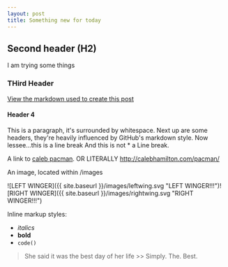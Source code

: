 ```yaml
---
layout: post
title: Something new for today
---
```


## Second header (H2)

I am trying some things

### THird Header

[View the markdown used to create this post](https://raw.githubusercontent.com/caleb542/caleb542.github.io/master/_posts/2016-3-2-Tomorrow.md)

#### Header 4

This is a paragraph, it's surrounded by whitespace. Next up are some headers, they're heavily influenced by GitHub's markdown style.  Now lessee...this is a line break  And this is not * a Line break.





A link to [caleb pacman](http://calebhamilton.com/pacman). OR LITERALLY  <http://calebhamilton.com/pacman/>

An image, located within /images

![LEFT WINGER]({{ site.baseurl }}/images/leftwing.svg "LEFT WINGER!!!")![RIGHT WINGER]({{ site.baseurl }}/images/rightwing.svg "RIGHT WINGER!!!")

Inline markup styles:

- _italics_
- **bold**
- `code()`

> She said it was the best day of her life >> Simply. The. Best.

